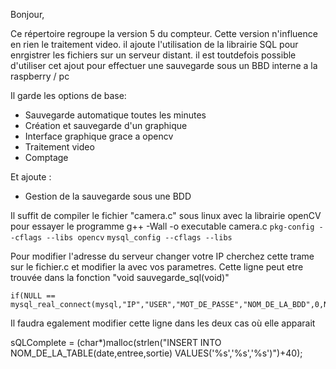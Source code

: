 Bonjour,

Ce répertoire regroupe la version 5 du compteur. 
Cette version n'influence en rien le traitement video. il ajoute l'utilisation de la librairie SQL pour enrgistrer les fichiers sur un 
serveur distant. il est toutdefois possible d'utiliser cet ajout pour effectuer une sauvegarde sous un BBD interne a la raspberry / pc

Il garde les options de base:
  - Sauvegarde automatique toutes les minutes
  - Création et  sauvegarde d'un graphique
  - Interface graphique grace a opencv
  - Traitement video
  - Comptage
  
Et ajoute :
  - Gestion de la sauvegarde sous une BDD
  
Il suffit de compiler le fichier "camera.c" sous linux avec la librairie openCV pour essayer le programme
    g++ -Wall -o executable camera.c `pkg-config --cflags --libs opencv` `mysql_config --cflags --libs`
    
    
Pour modifier l'adresse du serveur changer votre IP cherchez cette trame sur le fichier.c et modifier la avec vos parametres. Cette ligne peut
etre trouvée dans la fonction "void sauvegarde_sql(void)"

    if(NULL == mysql_real_connect(mysql,"IP","USER","MOT_DE_PASSE","NOM_DE_LA_BDD",0,NULL,0))
    
Il faudra egalement modifier cette ligne dans les deux cas où elle apparait

sQLComplete = (char*)malloc(strlen("INSERT INTO NOM_DE_LA_TABLE(date,entree,sortie) VALUES('%s','%s','%s')")+40);
    
